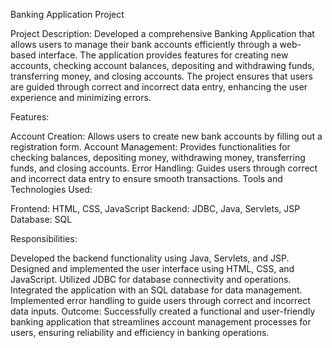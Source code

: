 Banking Application Project


Project Description:
Developed a comprehensive Banking Application that allows users to manage their bank accounts efficiently through a web-based interface. The application provides features for creating new accounts, checking account balances, depositing and withdrawing funds, transferring money, and closing accounts. The project ensures that users are guided through correct and incorrect data entry, enhancing the user experience and minimizing errors.

Features:

Account Creation: Allows users to create new bank accounts by filling out a registration form.
Account Management: Provides functionalities for checking balances, depositing money, withdrawing money, transferring funds, and closing accounts.
Error Handling: Guides users through correct and incorrect data entry to ensure smooth transactions.
Tools and Technologies Used:

Frontend: HTML, CSS, JavaScript
Backend: JDBC, Java, Servlets, JSP
Database: SQL

Responsibilities:

Developed the backend functionality using Java, Servlets, and JSP.
Designed and implemented the user interface using HTML, CSS, and JavaScript.
Utilized JDBC for database connectivity and operations.
Integrated the application with an SQL database for data management.
Implemented error handling to guide users through correct and incorrect data inputs.
Outcome:
Successfully created a functional and user-friendly banking application that streamlines account management processes for users, ensuring reliability and efficiency in banking operations.
